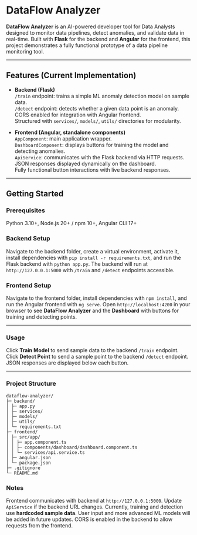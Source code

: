 # DataFlow Analyzer

**DataFlow Analyzer** is an AI-powered developer tool for Data Analysts designed to monitor data pipelines, detect anomalies, and validate data in real-time. Built with **Flask** for the backend and **Angular** for the frontend, this project demonstrates a fully functional prototype of a data pipeline monitoring tool.

---

## Features (Current Implementation)

- **Backend (Flask)**  
  `/train` endpoint: trains a simple ML anomaly detection model on sample data.  
  `/detect` endpoint: detects whether a given data point is an anomaly.  
  CORS enabled for integration with Angular frontend.  
  Structured with `services/`, `models/`, `utils/` directories for modularity.

- **Frontend (Angular, standalone components)**  
  `AppComponent`: main application wrapper.  
  `DashboardComponent`: displays buttons for training the model and detecting anomalies.  
  `ApiService`: communicates with the Flask backend via HTTP requests.  
  JSON responses displayed dynamically on the dashboard.  
  Fully functional button interactions with live backend responses.

---

## Getting Started

### Prerequisites

Python 3.10+, Node.js 20+ / npm 10+, Angular CLI 17+

### Backend Setup

Navigate to the backend folder, 
create a virtual environment, 
activate it, 
install dependencies with `pip install -r requirements.txt`, 
and run the Flask backend with `python app.py`. 
The backend will run at `http://127.0.0.1:5000` with `/train` and `/detect` endpoints accessible.

### Frontend Setup

Navigate to the frontend folder, 
install dependencies with `npm install`, 
and run the Angular frontend with `ng serve`. 
Open `http://localhost:4200` in your browser to see **DataFlow Analyzer** and the **Dashboard** with buttons for training and detecting points.

---

### Usage

Click **Train Model** to send sample data to the backend `/train` endpoint. Click **Detect Point** to send a sample point to the backend `/detect` endpoint. 
JSON responses are displayed below each button.

---

### Project Structure
```
dataflow-analyzer/
├─ backend/
│ ├─ app.py
│ ├─ services/
│ ├─ models/
│ ├─ utils/
│ └─ requirements.txt
├─ frontend/
│ ├─ src/app/
│ │ ├─ app.component.ts
│ │ ├─ components/dashboard/dashboard.component.ts
│ │ └─ services/api.service.ts
│ ├─ angular.json
│ └─ package.json
├─ .gitignore
└─ README.md
```
### Notes

Frontend communicates with backend at `http://127.0.0.1:5000`. Update `ApiService` if the backend URL changes. Currently, training and detection use **hardcoded sample data**. User input and more advanced ML models will be added in future updates. CORS is enabled in the backend to allow requests from the frontend.
